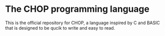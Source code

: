 # The CHOP programming language

This is the official repository for CHOP, a language inspired by C and BASIC that is designed to be qucik to write and easy to read.
